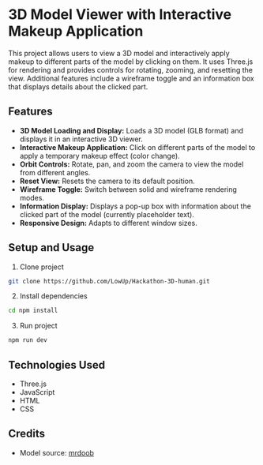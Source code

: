 # 3D Model Viewer with Interactive Makeup Application

This project allows users to view a 3D model and interactively apply makeup to different parts of the model by clicking on them.  It uses Three.js for rendering and provides controls for rotating, zooming, and resetting the view.  Additional features include a wireframe toggle and an information box that displays details about the clicked part.

## Features

* **3D Model Loading and Display:** Loads a 3D model (GLB format) and displays it in an interactive 3D viewer.
* **Interactive Makeup Application:** Click on different parts of the model to apply a temporary makeup effect (color change).
* **Orbit Controls:** Rotate, pan, and zoom the camera to view the model from different angles.
* **Reset View:** Resets the camera to its default position.
* **Wireframe Toggle:**  Switch between solid and wireframe rendering modes.
* **Information Display:** Displays a pop-up box with information about the clicked part of the model (currently placeholder text).
* **Responsive Design:** Adapts to different window sizes.

## Setup and Usage

1. Clone project 
```bash
git clone https://github.com/LowUp/Hackathon-3D-human.git
```
2. Install dependencies
```bash
cd npm install
```
3. Run project
```bash
npm run dev
```

## Technologies Used

* Three.js
* JavaScript
* HTML
* CSS


## Credits

* Model source: [mrdoob](https://github.com/mrdoob)


